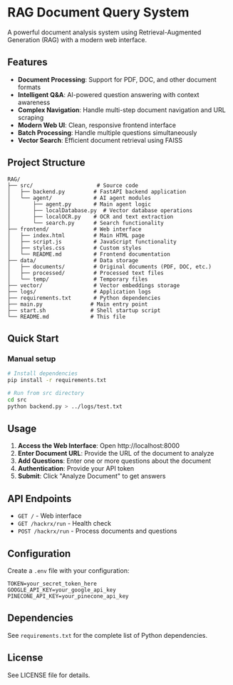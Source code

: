 # RAG Document Query System

A powerful document analysis system using Retrieval-Augmented Generation (RAG) with a modern web interface.

## Features

- **Document Processing**: Support for PDF, DOC, and other document formats
- **Intelligent Q&A**: AI-powered question answering with context awareness
- **Complex Navigation**: Handle multi-step document navigation and URL scraping
- **Modern Web UI**: Clean, responsive frontend interface
- **Batch Processing**: Handle multiple questions simultaneously
- **Vector Search**: Efficient document retrieval using FAISS

## Project Structure

```
RAG/
├── src/                    # Source code
│   ├── backend.py         # FastAPI backend application
│   └── agent/             # AI agent modules
│       ├── agent.py       # Main agent logic
│       ├── localDatabase.py  # Vector database operations
│       ├── localOCR.py    # OCR and text extraction
│       └── search.py      # Search functionality
├── frontend/              # Web interface
│   ├── index.html         # Main HTML page
│   ├── script.js          # JavaScript functionality
│   ├── styles.css         # Custom styles
│   └── README.md          # Frontend documentation
├── data/                  # Data storage
│   ├── documents/         # Original documents (PDF, DOC, etc.)
│   ├── processed/         # Processed text files
│   └── temp/              # Temporary files
├── vector/                # Vector embeddings storage
├── logs/                  # Application logs
├── requirements.txt       # Python dependencies
├── main.py               # Main entry point
├── start.sh              # Shell startup script
└── README.md             # This file
```

## Quick Start

### Manual setup

```bash
# Install dependencies
pip install -r requirements.txt

# Run from src directory
cd src
python backend.py > ../logs/test.txt
```

## Usage

1. **Access the Web Interface**: Open http://localhost:8000
2. **Enter Document URL**: Provide the URL of the document to analyze
3. **Add Questions**: Enter one or more questions about the document
4. **Authentication**: Provide your API token
5. **Submit**: Click "Analyze Document" to get answers

## API Endpoints

- `GET /` - Web interface
- `GET /hackrx/run` - Health check
- `POST /hackrx/run` - Process documents and questions

## Configuration

Create a `.env` file with your configuration:

```env
TOKEN=your_secret_token_here
GOOGLE_API_KEY=your_google_api_key
PINECONE_API_KEY=your_pinecone_api_key
```

## Dependencies

See `requirements.txt` for the complete list of Python dependencies.

## License

See LICENSE file for details.
